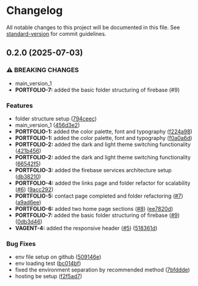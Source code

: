 # Changelog

All notable changes to this project will be documented in this file. See [standard-version](https://github.com/conventional-changelog/standard-version) for commit guidelines.

## 0.2.0 (2025-07-03)


### ⚠ BREAKING CHANGES

* main_version_1
* **PORTFOLIO-7:** added the basic folder structuring of firebase (#9)

### Features

* folder structure setup ([794ceec](https://github-personal/nimalchrist/chiristo.dev/commit/794ceec3961b94b18c5b4d193019e5c7a25d18b5))
* main_version_1 ([456d3e2](https://github-personal/nimalchrist/chiristo.dev/commit/456d3e26165eafad41b84ef8fadc2220f3828fe8))
* **PORTFOLIO-1:** added the color palette, font and typography ([f224a98](https://github-personal/nimalchrist/chiristo.dev/commit/f224a9816c1ebdaba3b681b8b47ad819c11b7126))
* **PORTFOLIO-1:** added the color palette, font and typography ([f0a0a6d](https://github-personal/nimalchrist/chiristo.dev/commit/f0a0a6dc36f3d6a83aea1a091318633acd90c193))
* **PORTFOLIO-2:** added the dark and light theme switching functionality ([421b456](https://github-personal/nimalchrist/chiristo.dev/commit/421b456a9bd880f0bac5670d7cc68ee2e431257d))
* **PORTFOLIO-2:** added the dark and light theme switching functionality ([66542f5](https://github-personal/nimalchrist/chiristo.dev/commit/66542f5d1487db8f9ed4283609d2cf96e85237c3))
* **PORTFOLIO-3:** added the firebase services architecture setup ([db38210](https://github-personal/nimalchrist/chiristo.dev/commit/db3821055cdeb6d0d951fbaf8876e97c80c5560a))
* **PORTFOLIO-4:** added the links page and folder refactor for scalability ([#6](https://github-personal/nimalchrist/chiristo.dev/issues/6)) ([9acc292](https://github-personal/nimalchrist/chiristo.dev/commit/9acc292c9ba1b22b59c11da62529b4e16e9458b5))
* **PORTFOLIO-5:** contact page completed and folder refactoring ([#7](https://github-personal/nimalchrist/chiristo.dev/issues/7)) ([a9ad6ee](https://github-personal/nimalchrist/chiristo.dev/commit/a9ad6ee62c3ca6029f2037c4fa67054a6e2ed1cc))
* **PORTFOLIO-6:** added two home page sections ([#8](https://github-personal/nimalchrist/chiristo.dev/issues/8)) ([ee7820d](https://github-personal/nimalchrist/chiristo.dev/commit/ee7820d13aea3fb7207e9b3a9cdf73768e6c7d75))
* **PORTFOLIO-7:** added the basic folder structuring of firebase ([#9](https://github-personal/nimalchrist/chiristo.dev/issues/9)) ([0db3d46](https://github-personal/nimalchrist/chiristo.dev/commit/0db3d465147d2049dba55f0ac39ccc2d47218b46))
* **VAGENT-4:** added the responsive header ([#5](https://github-personal/nimalchrist/chiristo.dev/issues/5)) ([518361d](https://github-personal/nimalchrist/chiristo.dev/commit/518361d0e0a7d7ef914c8ed7a99d8e779b459bc3))


### Bug Fixes

* env file setup on github ([509146e](https://github-personal/nimalchrist/chiristo.dev/commit/509146e6c16d7d203f3685cb38e38b0dfefb0bdf))
* env loading test ([bc014bf](https://github-personal/nimalchrist/chiristo.dev/commit/bc014bf3046320afc0ec49fc75313b7963854e1c))
* fixed the environment separation by recommended method ([7bfddde](https://github-personal/nimalchrist/chiristo.dev/commit/7bfddde416e56b7ec21815428e756c645b5f8973))
* hosting be setup ([f2f5ad7](https://github-personal/nimalchrist/chiristo.dev/commit/f2f5ad7738d572bab99fd06583cfcab5ba92add9))
